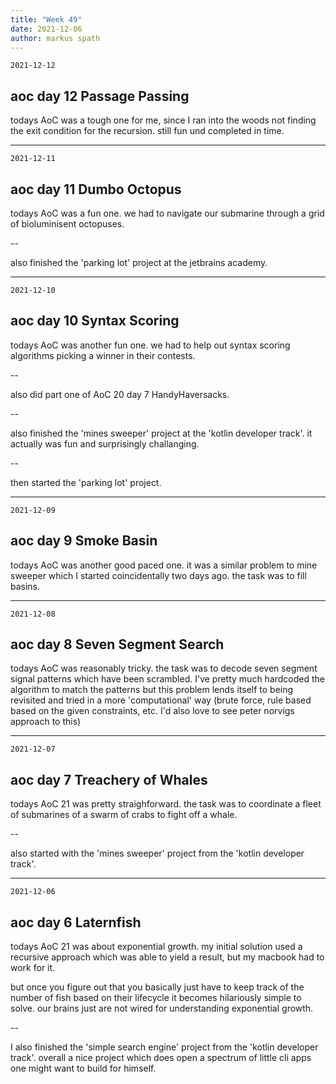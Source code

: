 ```yaml
---
title: "Week 49"
date: 2021-12-06
author: markus spath
---
```


`2021-12-12`

## aoc day 12 Passage Passing

todays AoC was a tough one for me, since I ran into the woods not finding the exit condition for the recursion. still fun und completed in time.

---

`2021-12-11`

## aoc day 11 Dumbo Octopus

todays AoC was a fun one. we had to navigate our submarine through a grid of bioluminisent octopuses.

--

also finished the 'parking lot' project at the jetbrains academy.

---

`2021-12-10`

## aoc day 10 Syntax Scoring

todays AoC was another fun one. we had to help out syntax scoring algorithms picking a winner in their contests.

--

also did part one of AoC 20 day 7 HandyHaversacks.

--

also finished the 'mines sweeper' project at the 'kotlin developer track'. it actually was fun and surprisingly challanging.

--

then started the 'parking lot' project.

---

`2021-12-09`

## aoc day 9 Smoke Basin

todays AoC was another good paced one. it was a similar problem to mine sweeper which I started coincidentally two days ago. the task was to fill basins.

---

`2021-12-08`

## aoc day 8 Seven Segment Search

todays AoC was reasonably tricky. the task was to decode seven segment signal patterns which have been scrambled. I've pretty much hardcoded the algorithm to match the patterns but this problem lends itself to being revisited and tried in a more 'computational' way (brute force, rule based based on the given constraints, etc. I'd also love to see peter norvigs approach to this)

---

`2021-12-07`

## aoc day 7 Treachery of Whales

todays AoC 21 was pretty straighforward. the task was to coordinate a fleet of submarines of a swarm of crabs to fight off a whale.

--

also started with the 'mines sweeper' project from the 'kotlin developer track'.

---

`2021-12-06`

## aoc day 6 Laternfish

todays AoC 21 was about exponential growth. my initial solution used a recursive approach which was able to yield a result, but my macbook had to work for it.

but once you figure out that you basically just have to keep track of the number of fish based on their lifecycle it becomes hilariously simple to solve. our brains just are not wired for understanding exponential growth.

--

I also finished the 'simple search engine' project from the 'kotlin developer track'. overall a nice project which does open a spectrum of little cli apps one might want to build for himself.
